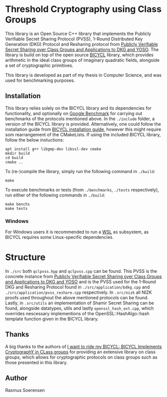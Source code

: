 # Threshold Cryptography using Class Groups 

This library is an Open Source C++ library that implements the Publicly Verifiable Secret Sharing Protocol (PVSS), 1-Round Distributed Key Generation (DKG) Protocol and Resharing protocol from 
[Publicly Verifiable Secret Sharing over Class Groups and Applications to DKG and YOSO](https://eprint.iacr.org/2023/1651).
The library is build on top of the open source [BICYCL](https://gite.lirmm.fr/crypto/bicycl) library, which provides arithmetic
in the ideal class groups of imaginary quadratic fields, alongside a set of cryptographic primitives. 

This library is developed as part of my thesis in Computer Science, and was used for benchmarking purposes.

## Installation
This library relies solely on the BICYCL library and its dependencies for functionality, and optionally on [Google Benchmark](https://github.com/google/benchmark)
for carrying out benchmarks of the protocols mentioned above. In the `./include` folder, a version of the BICYCL library is provided.
Alternatively, one could follow the installation guide from [BICYCL installation guide](https://gite.lirmm.fr/crypto/bicycl/-/blob/master/doc/installation.md?ref_type=heads),
however this might require som rearrangement of the CMakeLists. If using the included BICYCL library, follow the below instuctions:

    apt install g++ libgmp-dev libssl-dev cmake
    mkdir build
    cd build
    cmake ..

To (re-)compile the library, simply run the following command in `./build`:

    make

To execute benchmarks or tests (from `./benchmarks`, `./tests` respectively), run either of the following commands in `./build`:

    make benchs
    make tests

### Windows

For Windows users it is recommended to run a [WSL](https://learn.microsoft.com/en-us/windows/wsl/install) as subsystem, as BICYCL requires some Linux-specific dependencies.

# Structure
In `./src` both `qclpvss.hpp` and `qclpvss.cpp` can be found. This PVSS is the concrete instance from [Publicly Verifiable Secret Sharing over Class Groups and Applications to DKG and YOSO](https://eprint.iacr.org/2023/1651) and is the PVSS used for the 1-Round DKG and Resharing Protocol found in `./src/application/bdkg.cpp` and `./src/application/pvss_reshare.cpp` respectively. In `.src/nizk` all NIZK proofs used throughout the above mentioned protocols can be found. Lastly, in `.src/utils` an implementation of Shamir Secret Sharing can be found, alongside datatypes, utils and lastly `openssl_hash_ext.cpp`, which overrides nescessary implementions of the OpenSSL::HashAlgo::hash template function given in the BICYCL library.

## Thanks
A big thanks to the authors of [I want to ride my BICYCL: BICYCL Implements CryptographY in CLass groups](https://eprint.iacr.org/2022/1466)
for providing an extensive library on class groups, which allows for cryptographic protocols on class groups such as those presented
in this library.

## Author
Rasmus Soerensen